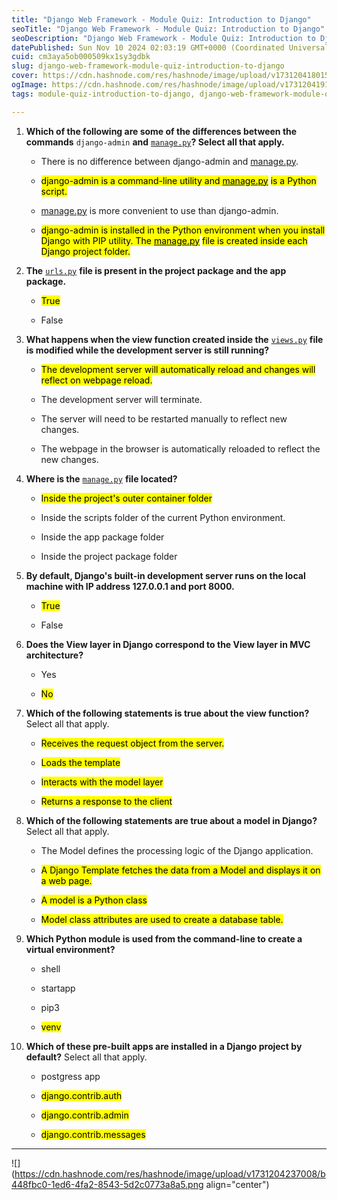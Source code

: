 ```yaml
---
title: "Django Web Framework - Module Quiz: Introduction to Django"
seoTitle: "Django Web Framework - Module Quiz: Introduction to Django"
seoDescription: "Django Web Framework - Module Quiz: Introduction to Django"
datePublished: Sun Nov 10 2024 02:03:19 GMT+0000 (Coordinated Universal Time)
cuid: cm3aya5ob000509kx1sy3gdbk
slug: django-web-framework-module-quiz-introduction-to-django
cover: https://cdn.hashnode.com/res/hashnode/image/upload/v1731204180157/302330c5-bea2-4519-beb1-2045d3c040e5.png
ogImage: https://cdn.hashnode.com/res/hashnode/image/upload/v1731204191146/1c1d2ca5-f2c8-4ffa-9756-aebdd6cd47f0.png
tags: module-quiz-introduction-to-django, django-web-framework-module-quiz-introduction-to-django, django-web-framework

---
```


1. **Which of the following are some of the differences between the commands** `django-admin` **and** [`manage.py`](http://manage.py)**? Select all that apply.**
    
    * There is no difference between django-admin and [manage.py](http://manage.py).
        
    * <mark>django-admin is a command-line utility and </mark> [<mark>manage.py</mark>](http://manage.py) <mark>is a Python script.</mark>
        
    * [manage.py](http://manage.py) is more convenient to use than django-admin.
        
    * <mark>django-admin is installed in the Python environment when you install Django with PIP utility. The </mark> [<mark>manage.py</mark>](http://manage.py) <mark>file is created inside each Django project folder.</mark>
        
2. **The** [`urls.py`](http://urls.py) **file is present in the project package and the app package.**
    
    * <mark>True</mark>
        
    * False
        
3. **What happens when the view function created inside the** [`views.py`](http://views.py) **file is modified while the development server is still running?**
    
    * <mark>The development server will automatically reload and changes will reflect on webpage reload.</mark>
        
    * The development server will terminate.
        
    * The server will need to be restarted manually to reflect new changes.
        
    * The webpage in the browser is automatically reloaded to reflect the new changes.
        
4. **Where is the** [`manage.py`](http://manage.py) **file located?**
    
    * <mark>Inside the project's outer container folder</mark>
        
    * Inside the scripts folder of the current Python environment.
        
    * Inside the app package folder
        
    * Inside the project package folder
        
5. **By default, Django's built-in development server runs on the local machine with IP address 127.0.0.1 and port 8000.**
    
    * <mark>True</mark>
        
    * False
        
6. **Does the View layer in Django correspond to the View layer in MVC architecture?**
    
    * Yes
        
    * <mark>No</mark>
        
7. **Which of the following statements is true about the view function?** Select all that apply.
    
    * <mark>Receives the request object from the server.</mark>
        
    * <mark>Loads the template</mark>
        
    * <mark>Interacts with the model layer</mark>
        
    * <mark>Returns a response to the client</mark>
        
8. **Which of the following statements are true about a model in Django?** Select all that apply.
    
    * The Model defines the processing logic of the Django application.
        
    * <mark>A Django Template fetches the data from a Model and displays it on a web page.</mark>
        
    * <mark>A model is a Python class</mark>
        
    * <mark>Model class attributes are used to create a database table.</mark>
        
9. **Which Python module is used from the command-line to create a virtual environment?**
    
    * shell
        
    * startapp
        
    * pip3
        
    * <mark>venv</mark>
        
10. **Which of these pre-built apps are installed in a Django project by default?** Select all that apply.
    
    * postgress app
        
    * <mark>django.contrib.auth</mark>
        
    * <mark>django.contrib.admin</mark>
        
    * <mark>django.contrib.messages</mark>
        

---

![](https://cdn.hashnode.com/res/hashnode/image/upload/v1731204237008/b448fbc0-1ed6-4fa2-8543-5d2c0773a8a5.png align="center")